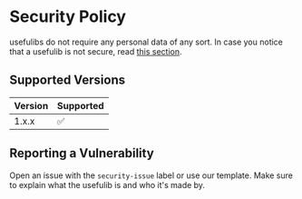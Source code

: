 # Security Policy
usefulibs do not require any personal data of any sort. In case you notice that a usefulib is not secure, read [this section](#reporting-a-vulnerabililty).
## Supported Versions

| Version | Supported          |
| ------- | ------------------ |
| 1.x.x   | :white_check_mark: |

## Reporting a Vulnerability

Open an issue with the `security-issue` label or use our template. Make sure to explain what the usefulib is and who it's made by.
